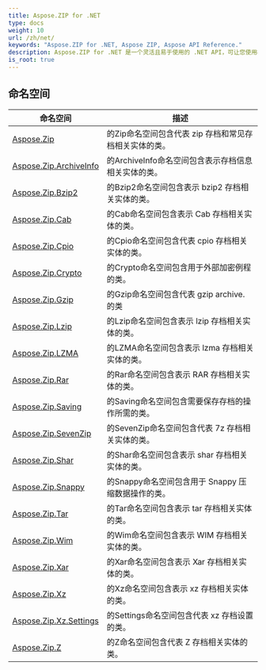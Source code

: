 ```yaml
---
title: Aspose.ZIP for .NET
type: docs
weight: 10
url: /zh/net/
keywords: "Aspose.ZIP for .NET, Aspose ZIP, Aspose API Reference."
description: Aspose.ZIP for .NET 是一个灵活且易于使用的 .NET API，可让您使用标准 ZIP 格式的文件压缩。
is_root: true
---
```

## 命名空间

| 命名空间 | 描述 |
| --- | --- |
| [Aspose.Zip](./aspose.zip/) | 的Zip命名空间包含代表 zip 存档和常见存档相关实体的类。 |
| [Aspose.Zip.ArchiveInfo](./aspose.zip.archiveinfo/) | 的ArchiveInfo命名空间包含表示存档信息相关实体的类。 |
| [Aspose.Zip.Bzip2](./aspose.zip.bzip2/) | 的Bzip2命名空间包含表示 bzip2 存档相关实体的类。 |
| [Aspose.Zip.Cab](./aspose.zip.cab/) | 的Cab命名空间包含表示 Cab 存档相关实体的类。 |
| [Aspose.Zip.Cpio](./aspose.zip.cpio/) | 的Cpio命名空间包含代表 cpio 存档相关实体的类。 |
| [Aspose.Zip.Crypto](./aspose.zip.crypto/) | 的Crypto命名空间包含用于外部加密例程的类。 |
| [Aspose.Zip.Gzip](./aspose.zip.gzip/) | 的Gzip命名空间包含代表 gzip archive. 的类 |
| [Aspose.Zip.Lzip](./aspose.zip.lzip/) | 的Lzip命名空间包含表示 lzip 存档相关实体的类。 |
| [Aspose.Zip.LZMA](./aspose.zip.lzma/) | 的LZMA命名空间包含表示 lzma 存档相关实体的类。 |
| [Aspose.Zip.Rar](./aspose.zip.rar/) | 的Rar命名空间包含表示 RAR 存档相关实体的类。 |
| [Aspose.Zip.Saving](./aspose.zip.saving/) | 的Saving命名空间包含需要保存存档的操作所需的类。 |
| [Aspose.Zip.SevenZip](./aspose.zip.sevenzip/) | 的SevenZip命名空间包含代表 7z 存档相关实体的类。 |
| [Aspose.Zip.Shar](./aspose.zip.shar/) | 的Shar命名空间包含表示 shar 存档相关实体的类。 |
| [Aspose.Zip.Snappy](./aspose.zip.snappy/) | 的Snappy命名空间包含用于 Snappy 压缩数据操作的类。 |
| [Aspose.Zip.Tar](./aspose.zip.tar/) | 的Tar命名空间包含表示 tar 存档相关实体的类。 |
| [Aspose.Zip.Wim](./aspose.zip.wim/) | 的Wim命名空间包含表示 WIM 存档相关实体的类。 |
| [Aspose.Zip.Xar](./aspose.zip.xar/) | 的Xar命名空间包含表示 Xar 存档相关实体的类。 |
| [Aspose.Zip.Xz](./aspose.zip.xz/) | 的Xz命名空间包含表示 xz 存档相关实体的类。 |
| [Aspose.Zip.Xz.Settings](./aspose.zip.xz.settings/) | 的Settings命名空间包含代表 xz 存档设置的类。 |
| [Aspose.Zip.Z](./aspose.zip.z/) | 的Z命名空间包含代表 Z 存档相关实体的类。 |


